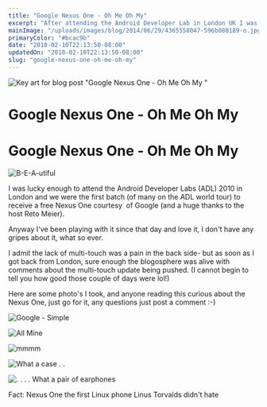```yaml
---
title: "Google Nexus One - Oh Me Oh My"
excerpt: "After attending the Android Developer Lab in London UK I was lucky enough to receive a Nexus One."
mainImage: "/uploads/images/blog/2014/06/29/4365558047-596b080189-o.jpg"
primaryColor: "#bcac9b"
date: "2010-02-10T22:13:50-08:00"
updatedOn: "2010-02-10T22:13:50-08:00"
slug: "google-nexus-one-oh-me-oh-my"
---
```

![Key art for blog post "Google Nexus One - Oh Me Oh My "](/uploads/images/blog/2014/06/29/4365558047-596b080189-o.jpg)

# Google Nexus One - Oh Me Oh My

# Google Nexus One - Oh Me Oh My

![B-E-A-utiful](//farm3.static.flickr.com/2741/4344692500_b3b447480d.jpg)

I was lucky enough to attend the Android Developer Labs (ADL) 2010 in London and we were the first batch (of many on the ADL world tour) to receive a free Nexus One courtesy  of Google (and a huge thanks to the host Reto Meier).

Anyway I've been playing with it since that day and love it, I don't have any gripes about it, what so ever.

I admit the lack of multi-touch was a pain in the back side- but as soon as I got back from London, sure enough the blogosphere was alive with comments about the multi-touch update being pushed. (I cannot begin to tell you how good those couple of days were lol!)

Here are some photo's I took, and anyone reading this curious about the Nexus One, just go for it, any questions just post a comment :-)

![Google - Simple](//farm5.static.flickr.com/4036/4344731388_d9f7685efd.jpg)

![All Mine](//farm3.static.flickr.com/2701/4344678888_5aff31aa03.jpg)

![mmmm](//farm3.static.flickr.com/2701/4343953431_daa0be227c.jpg)

![What a case . .](//farm5.static.flickr.com/4064/4343950057_75f96a1828.jpg)

![. . . . What a pair of earphones](//farm3.static.flickr.com/2754/4343946413_fc997e4509.jpg)

Fact: Nexus One the first Linux phone Linus Torvalds didn't hate
